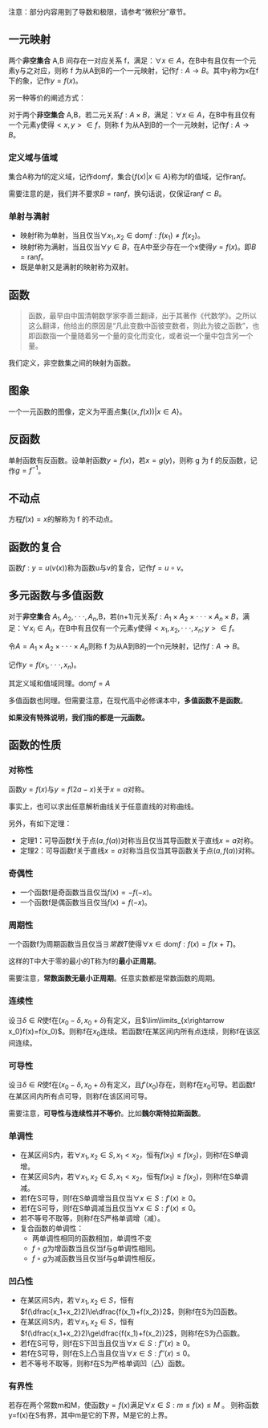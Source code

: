 注意：部分内容用到了导数和极限，请参考“微积分”章节。

## 一元映射

两个**非空集合** A,B 间存在一对应关系 f，满足：$\forall x\in A$，在B中有且仅有一个元素y与之对应，则称 f 为从A到B的一个一元映射，记作$f:A\rightarrow B$。其中y称为x在f下的象，记作$y=f(x)$。

另一种等价的阐述方式：

对于两个**非空集合** A,B，若二元关系$f:A\times B$，满足：$\forall x\in A$，在B中有且仅有一个元素y使得$<x,y>\in f$，则称 f 为从A到B的一个一元映射，记作$f:A\rightarrow B$。

### 定义域与值域

集合A称为f的定义域，记作$\text{dom}f$，集合$\{f(x)|x\in A\}$称为f的值域，记作$\text{ran}f$。

需要注意的是，我们并不要求$B=\text{ran}f$，换句话说，仅保证$\text{ran}f\subset B$。

### 单射与满射

- 映射f称为单射，当且仅当$\forall x_1,x_2\in\text{dom}f:f(x_1)\not=f(x_2)$。
- 映射f称为满射，当且仅当$\forall y\in B$，在A中至少存在一个x使得$y=f(x)$。即$B=\text{ran}f$。
- 既是单射又是满射的映射称为双射。

## 函数

> 函数，最早由中国清朝数学家李善兰翻译，出于其著作《代数学》。之所以这么翻译，他给出的原因是“凡此变数中函彼变数者，则此为彼之函数”，也即函数指一个量随着另一个量的变化而变化，或者说一个量中包含另一个量。

我们定义，非空数集之间的映射为函数。

## 图象

一个一元函数的图像，定义为平面点集$\{(x,f(x))|x\in A\}$。

## 反函数

单射函数有反函数。设单射函数$y=f(x)$，若$x=g(y)$，则称 g 为 f 的反函数，记作$g=f^{-1}$。

## 不动点

方程$f(x)=x$的解称为 f 的不动点。

## 函数的复合

函数$f:y=u(v(x))$称为函数u与v的复合，记作$f=u\circ v$。

## 多元函数与多值函数

对于**非空集合** $A_1,A_2,\cdot\cdot\cdot,A_n$,B，若(n+1)元关系$f:A_1\times A_2\times\cdot\cdot\cdot\times A_n\times B$，满足：$\forall x_i\in A_i$，在B中有且仅有一个元素y使得$<x_1,x_2,\cdot\cdot\cdot,x_n;y>\in f$。

令$A=A_1\times A_2\times\cdot\cdot\cdot\times A_n$则称 f 为从A到B的一个n元映射，记作$f:A\rightarrow B$。

记作$y=f(x_1,\cdot\cdot\cdot,x_n)$。

其定义域和值域同理。$\text{dom}f=A$



多值函数也同理。但需要注意，在现代高中必修课本中，**多值函数不是函数**。



**如果没有特殊说明，我们指的都是一元函数。**

## 函数的性质

### 对称性

函数$y=f(x)$与$y=f(2a-x)$关于$x=a$对称。

事实上，也可以求出任意解析曲线关于任意直线的对称曲线。

另外，有如下定理：

- 定理1：可导函数f关于点$(a,f(a))$对称当且仅当其导函数关于直线$x=a$对称。
- 定理2：可导函数f关于直线$x=a$对称当且仅当其导函数关于点$(a,f(a))$对称。

### 奇偶性

- 一个函数f是奇函数当且仅当$f(x)=-f(-x)$。
- 一个函数f是偶函数当且仅当$f(x)=f(-x)$。

### 周期性

一个函数f为周期函数当且仅当$\exists 常数T$使得$\forall x\in\text{dom}f:f(x)=f(x+T)$。

这样的T中大于零的最小的T称为f的**最小正周期**。

需要注意，**常数函数无最小正周期**。任意实数都是常数函数的周期。

### 连续性

设$\exists \delta\in R$使f在$(x_0-\delta,x_0+\delta)$有定义，且$\lim\limits_{x\rightarrow x_0}f(x)=f(x_0)$。则称f在$x_0$连续。若函数f在某区间内所有点连续，则称f在该区间连续。

### 可导性

设$\exists \delta\in R$使f在$(x_0-\delta,x_0+\delta)$有定义，且$f'(x_0)$存在，则称f在$x_0$可导。若函数f在某区间内所有点可导，则称f在该区间可导。

需要注意，**可导性与连续性并不等价**。比如**魏尔斯特拉斯函数**。

### 单调性

- 在某区间S内，若$\forall x_1,x_2\in S,x_1<x_2$，恒有$f(x_1)\le f(x_2)$，则称f在S单调增。
- 在某区间S内，若$\forall x_1,x_2\in S,x_1<x_2$，恒有$f(x_1)\ge f(x_2)$，则称f在S单调减。
- 若f在S可导，则f在S单调增当且仅当$\forall x\in S:f'(x)\ge0$。
- 若f在S可导，则f在S单调减当且仅当$\forall x\in S:f'(x)\le0$。
- 若不等号不取等，则称f在S严格单调增（减）。
- 复合函数的单调性：
    - 两单调性相同的函数相加，单调性不变
    - $f\circ g$为增函数当且仅当f与g单调性相同。
    - $f\circ g$为减函数当且仅当f与g单调性相反。

### 凹凸性

- 在某区间S内，若$\forall x_1,x_2\in S$，恒有$f(\dfrac{x_1+x_2}2)\le\dfrac{f(x_1)+f(x_2)}2$，则称f在S为凹函数。
- 在某区间S内，若$\forall x_1,x_2\in S$，恒有$f(\dfrac{x_1+x_2}2)\ge\dfrac{f(x_1)+f(x_2)}2$，则称f在S为凸函数。
- 若f在S可导，则f在S下凹当且仅当$\forall x\in S:f''(x)\ge0$。
- 若f在S可导，则f在S上凸当且仅当$\forall x\in S:f''(x)\le0$。
- 若不等号不取等，则称f在S为严格单调凹（凸）函数。

### 有界性

若存在两个常数m和M，使函数$y=f(x)$满足$\forall x\in S:m≤f(x)≤M$ 。 则称函数y=f(x)在S有界，其中m是它的下界，M是它的上界。
